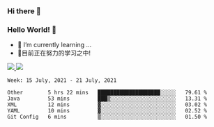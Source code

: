 ### Hi there 👋
### Hello World! 🙌

- 🌱 I’m currently learning ...
- 📖目前正在努力的学习之中!

<a href="https://github.com/anuraghazra/github-readme-stats">
  <img src="https://github-readme-stats.vercel.app/api?username=keyboardWithDream&show_icons=true&repo=github-readme-stats" />
</a>
<a href="https://github.com/anuraghazra/convoychat">
  <img src="https://github-readme-stats.vercel.app/api/top-langs/?username=keyboardWithDream&layout=compact&repo=convoychat" />
</a>



<!--START_SECTION:waka-->
```text
Week: 15 July, 2021 - 21 July, 2021

Other        5 hrs 22 mins   ████████████████████░░░░░   79.61 % 
Java         53 mins         ███▒░░░░░░░░░░░░░░░░░░░░░   13.31 % 
XML          12 mins         ▓░░░░░░░░░░░░░░░░░░░░░░░░   03.02 % 
YAML         10 mins         ▓░░░░░░░░░░░░░░░░░░░░░░░░   02.52 % 
Git Config   6 mins          ▒░░░░░░░░░░░░░░░░░░░░░░░░   01.50 % 
```
<!--END_SECTION:waka-->

